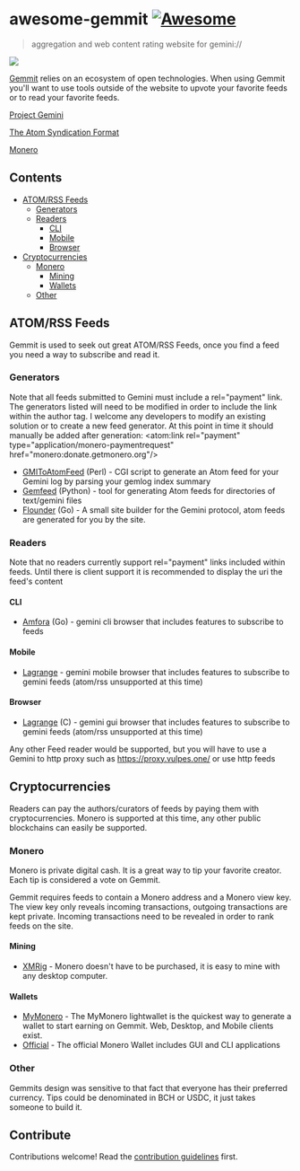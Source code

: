 # awesome-gemmit [![Awesome](https://awesome.re/badge.svg)](https://awesome.re)

> aggregation and web content rating website for gemini://

![](https://siasky.net/AAB20LSkGyNNVlqu353VdREc35QDP_xmGssZlEJOFKKJeA)

[Gemmit](https://github.com/t-900-a/gemmit) relies on an ecosystem of open technologies. When using Gemmit you'll want to use tools outside of the website to upvote your favorite feeds or to read your favorite feeds.

[Project Gemini](https://gemini.circumlunar.space/)

[The Atom Syndication Format](https://tools.ietf.org/html/rfc4287)

[Monero](https://www.getmonero.org)

## Contents

- [ATOM/RSS Feeds](#atom)
  - [Generators](#generators)
  - [Readers](#readers)
    - [CLI](#cli)
    - [Mobile](#mobile) 
    - [Browser](#browser)
- [Cryptocurrencies](#cryptocurrencies)
  - [Monero](#monero)
    - [Mining](#mining)
    - [Wallets](#wallets) 
  - [Other](#other)


## ATOM/RSS Feeds

Gemmit is used to seek out great ATOM/RSS Feeds, once you find a feed you need a way to subscribe and read it.

### Generators

Note that all feeds submitted to Gemini must include a rel="payment" link.
The generators listed will need to be modified in order to include the link within the author tag. I welcome any developers to modify an existing solution or to create a new feed generator.
At this point in time it should manually be added after generation: <atom:link rel="payment" type="application/monero-paymentrequest" href="monero:donate.getmonero.org"/>

- [GMIToAtomFeed](https://github.com/LukeEmmet/GMIToAtomFeed) (Perl) - CGI script to generate an Atom feed for your Gemini log by parsing your gemlog index summary
- [Gemfeed](https://tildegit.org/solderpunk/gemfeed) (Python) -  tool for generating Atom feeds for directories of text/gemini files
- [Flounder](https://github.com/alexwennerberg/flounder) (Go) - A small site builder for the Gemini protocol, atom feeds are generated for you by the site.
### Readers
Note that no readers currently support rel="payment" links included within feeds. Until there is client support it is recommended to display the uri the feed's content
#### CLI
- [Amfora](https://github.com/makeworld-the-better-one/amfora) (Go) - gemini cli browser that includes features to subscribe to feeds
#### Mobile
- [Lagrange](https://gmi.skyjake.fi/gemlog/2021-03_testflight.gmi) - gemini mobile browser that includes features to subscribe to gemini feeds (atom/rss unsupported at this time)
#### Browser
- [Lagrange](https://github.com/skyjake/lagrange) (C) - gemini gui browser that includes features to subscribe to gemini feeds (atom/rss unsupported at this time)

Any other Feed reader would be supported, but you will have to use a Gemini to http proxy such as https://proxy.vulpes.one/ or use http feeds

## Cryptocurrencies

Readers can pay the authors/curators of feeds by paying them with cryptocurrencies.
Monero is supported at this time, any other public blockchains can easily be supported.

### Monero

Monero is private digital cash. It is a great way to tip your favorite creator. Each tip is considered a vote on Gemmit.

Gemmit requires feeds to contain a Monero address and a Monero view key.
The view key only reveals incoming transactions, outgoing transactions are kept private.
Incoming transactions need to be revealed in order to rank feeds on the site.
#### Mining
- [XMRig](https://xmrig.com/) - Monero doesn't have to be purchased, it is easy to mine with any desktop computer.
#### Wallets
- [MyMonero](https://mymonero.com/) - The MyMonero lightwallet is the quickest way to generate a wallet to start earning on Gemmit. Web, Desktop, and Mobile clients exist.
- [Official](https://getmonero.org/downloads) - The official Monero Wallet includes GUI and CLI applications

### Other
Gemmits design was sensitive to that fact that everyone has their preferred currency. Tips could be denominated in BCH or USDC, it just takes someone to build it.

## Contribute

Contributions welcome! Read the [contribution guidelines](contributing.md) first.
